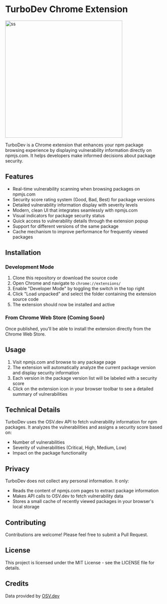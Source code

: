 # TurboDev Chrome Extension

<img width="373" alt="ss" src="https://github.com/user-attachments/assets/daf19786-2c4e-4163-9681-1b90b608750a" />

TurboDev is a Chrome extension that enhances your npm package browsing experience by displaying vulnerability information directly on npmjs.com. It helps developers make informed decisions about package security.

## Features

- Real-time vulnerability scanning when browsing packages on npmjs.com
- Security score rating system (Good, Bad, Best) for package versions
- Detailed vulnerability information display with severity levels
- Modern, clean UI that integrates seamlessly with npmjs.com
- Visual indicators for package security status
- Quick access to vulnerability details through the extension popup
- Support for different versions of the same package
- Cache mechanism to improve performance for frequently viewed packages

## Installation

### Development Mode

1. Clone this repository or download the source code
2. Open Chrome and navigate to `chrome://extensions/`
3. Enable "Developer Mode" by toggling the switch in the top right
4. Click "Load unpacked" and select the folder containing the extension source code
5. The extension should now be installed and active

### From Chrome Web Store (Coming Soon)

Once published, you'll be able to install the extension directly from the Chrome Web Store.

## Usage

1. Visit npmjs.com and browse to any package page
2. The extension will automatically analyze the current package version and display security information
3. Each version in the package version list will be labeled with a security score
4. Click on the extension icon in your browser toolbar to see a detailed summary of vulnerabilities

## Technical Details

TurboDev uses the OSV.dev API to fetch vulnerability information for npm packages. It analyzes the vulnerabilities and assigns a security score based on:

- Number of vulnerabilities
- Severity of vulnerabilities (Critical, High, Medium, Low)
- Impact on the package functionality

## Privacy

TurboDev does not collect any personal information. It only:
- Reads the content of npmjs.com pages to extract package information
- Makes API calls to OSV.dev to fetch vulnerability data
- Stores a small cache of recently viewed packages in your browser's local storage

## Contributing

Contributions are welcome! Please feel free to submit a Pull Request.

## License

This project is licensed under the MIT License - see the LICENSE file for details.

## Credits

Data provided by [OSV.dev](https://osv.dev/)
